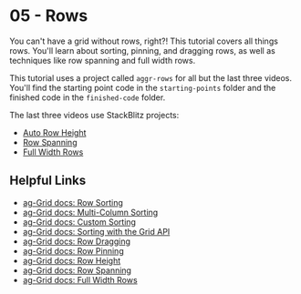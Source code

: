 # 05 - Rows
You can't have a grid without rows, right?! This tutorial covers all things rows. You'll learn about sorting, pinning, and dragging rows, as well as techniques like row spanning and full width rows. 

This tutorial uses a project called `aggr-rows` for all but the last three videos. You'll find the starting point code in the `starting-points` folder and the finished code in the `finished-code` folder.

The last three videos use StackBlitz projects:

- [Auto Row Height](https://stackblitz.com/edit/ag-grid-react-auto-row-height)
- [Row Spanning](https://stackblitz.com/edit/ag-grid-react-row-spanning)
- [Full Width Rows](https://stackblitz.com/edit/ag-grid-react-full-width-rows)

## Helpful Links

- [ag-Grid docs: Row Sorting](https://www.ag-grid.com/javascript-grid-sorting/)
- [ag-Grid docs: Multi-Column Sorting](https://www.ag-grid.com/javascript-grid-sorting/#multi-column-sorting)
- [ag-Grid docs: Custom Sorting](https://www.ag-grid.com/javascript-grid-sorting/#custom-sorting)
- [ag-Grid docs: Sorting with the Grid API](https://www.ag-grid.com/javascript-grid-sorting/#sorting-api)
- [ag-Grid docs: Row Dragging](https://www.ag-grid.com/javascript-grid-row-dragging/)
- [ag-Grid docs: Row Pinning](https://www.ag-grid.com/javascript-grid-row-pinning/)
- [ag-Grid docs: Row Height](https://www.ag-grid.com/javascript-grid-row-height/)
- [ag-Grid docs: Row Spanning](https://www.ag-grid.com/javascript-grid-row-spanning/)
- [ag-Grid docs: Full Width Rows](https://www.ag-grid.com/javascript-grid-full-width-rows/)